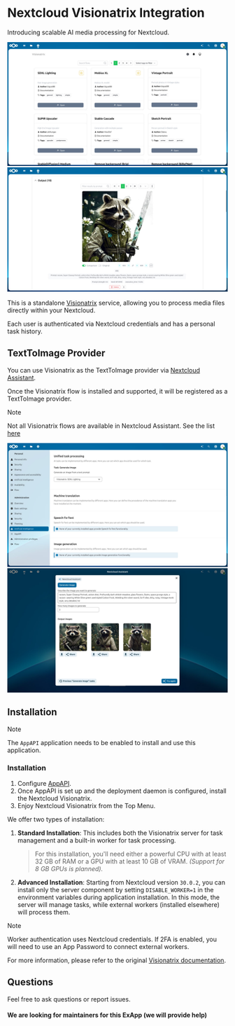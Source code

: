 # Nextcloud Visionatrix Integration

Introducing scalable AI media processing for Nextcloud.

<picture>
  <source media="(prefers-color-scheme: dark)" srcset="./screenshots/visionatrix_1_dark.jpg">
  <img alt="Visionatrix UI" src="./screenshots/visionatrix_1_light.jpg">
</picture>

<picture>
  <source media="(prefers-color-scheme: dark)" srcset="./screenshots/visionatrix_2_dark.jpg">
  <img alt="Visionatrix UI" src="./screenshots/visionatrix_2_light.jpg">
</picture>

This is a standalone [Visionatrix](https://github.com/Visionatrix/Visionatrix) service, allowing you to process media files directly within your Nextcloud.

Each user is authenticated via Nextcloud credentials and has a personal task history.

## TextToImage Provider

You can use Visionatrix as the TextToImage provider via [Nextcloud Assistant](https://github.com/nextcloud/assistant).

Once the Visionatrix flow is installed and supported, it will be registered as a TextToImage provider.

> [!NOTE]
> Not all Visionatrix flows are available in Nextcloud Assistant. See the list [here](https://github.com/cloud-py-api/visionatrix/blob/main/ex_app/lib/supported_flows.py)

<picture>
  <source media="(prefers-color-scheme: dark)" srcset="./screenshots/visionatrix_3_dark.jpg">
  <img alt="Visionatrix in Assistant UI" src="./screenshots/visionatrix_3_light.jpg">
</picture>

<picture>
  <source media="(prefers-color-scheme: dark)" srcset="./screenshots/visionatrix_4_dark.jpg">
  <img alt="Visionatrix in Assistant UI" src="./screenshots/visionatrix_4_light.jpg">
</picture>

## Installation

> [!NOTE]
> The `AppAPI` application needs to be enabled to install and use this application.

### Installation

1. Configure [AppAPI](https://github.com/nextcloud/app_api).
2. Once AppAPI is set up and the deployment daemon is configured, install the Nextcloud Visionatrix.
3. Enjoy Nextcloud Visionatrix from the Top Menu.

We offer two types of installation:

1. **Standard Installation**: This includes both the Visionatrix server for task management and a built-in worker for task processing. 

	> For this installation, you'll need either a powerful CPU with at least 32 GB of RAM or a GPU with at least 10 GB of VRAM. 
	> _(Support for 8 GB GPUs is planned)._

2. **Advanced Installation**: Starting from Nextcloud version `30.0.2`, you can install only the server component by setting `DISABLE_WORKER=1` in the environment variables during application installation. In this mode, the server will manage tasks, while external workers (installed elsewhere) will process them.

> [!NOTE]
> Worker authentication uses Nextcloud credentials. If 2FA is enabled, you will need to use an App Password to connect external workers.

For more information, please refer to the original [Visionatrix documentation](https://visionatrix.github.io/VixFlowsDocs/).

## Questions

Feel free to ask questions or report issues.

#### We are looking for maintainers for this ExApp (we will provide help)

